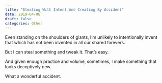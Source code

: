 ```yaml
---
title: "Stealing With Intent And Creating By Accident"
date: 2019-04-08
draft: false
categories: Other
---
```


Even standing on the shoulders of giants, I’m unlikely to intentionally invent that which has not been invented in all our shared forevers.

But I can steal something and tweak it. That’s easy.

And given enough practice and volume, sometimes, I make something that looks deceptively new.

What a wonderful accident.

